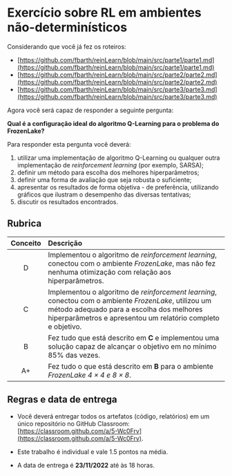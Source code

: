 # Exercício sobre RL em ambientes não-determinísticos

Considerando que você já fez os roteiros: 

* [https://github.com/fbarth/reinLearn/blob/main/src/parte1/parte1.md](https://github.com/fbarth/reinLearn/blob/main/src/parte1/parte1.md)
* [https://github.com/fbarth/reinLearn/blob/main/src/parte2/parte2.md](https://github.com/fbarth/reinLearn/blob/main/src/parte2/parte2.md)
* [https://github.com/fbarth/reinLearn/blob/main/src/parte3/parte3.md](https://github.com/fbarth/reinLearn/blob/main/src/parte3/parte3.md)

Agora você será capaz de responder a seguinte pergunta:

**Qual é a configuração ideal do algoritmo Q-Learning para o problema do FrozenLake?**

Para responder esta pergunta você deverá:

1. utilizar uma implementação de algoritmo Q-Learning ou qualquer outra implementação de *reinforcement learning* (por exemplo, SARSA);
1. definir um método para escolha dos melhores hiperparâmetros;
1. definir uma forma de avaliação que seja robusta o suficiente;
1. apresentar os resultados de forma objetiva - de preferência, utilizando gráficos que ilustram o desempenho das diversas tentativas;
1. discutir os resultados encontrados. 

## Rubrica

| Conceito | Descrição |
|:--------:|:----------|
| D        | Implementou o algoritmo de *reinforcement learning*, conectou com o ambiente *FrozenLake*, mas não fez nenhuma otimização com relação aos hiperparâmetros. |
| C        | Implementou o algoritmo de *reinforcement learning*, conectou com o ambiente *FrozenLake*, utilizou um método adequado para a escolha dos melhores hiperparâmetros e apresentou um relatório completo e objetivo. |
| B        | Fez tudo que está descrito em **C** e implementou uma solução capaz de alcançar o objetivo em no mínimo 85% das vezes.|
| A+       | Fez tudo o que está descrito em **B** para o ambiente *FrozenLake $4 \times 4$ e $8 \times 8$*.|


## Regras e data de entrega

* Você deverá entregar todos os artefatos (código, relatórios) em um único repositório no GitHub Classroom: [https://classroom.github.com/a/5-Wc0Frv](https://classroom.github.com/a/5-Wc0Frv). 

* Este trabalho é individual e vale 1.5 pontos na média. 

* A data de entrega é **23/11/2022** até às 18 horas.
